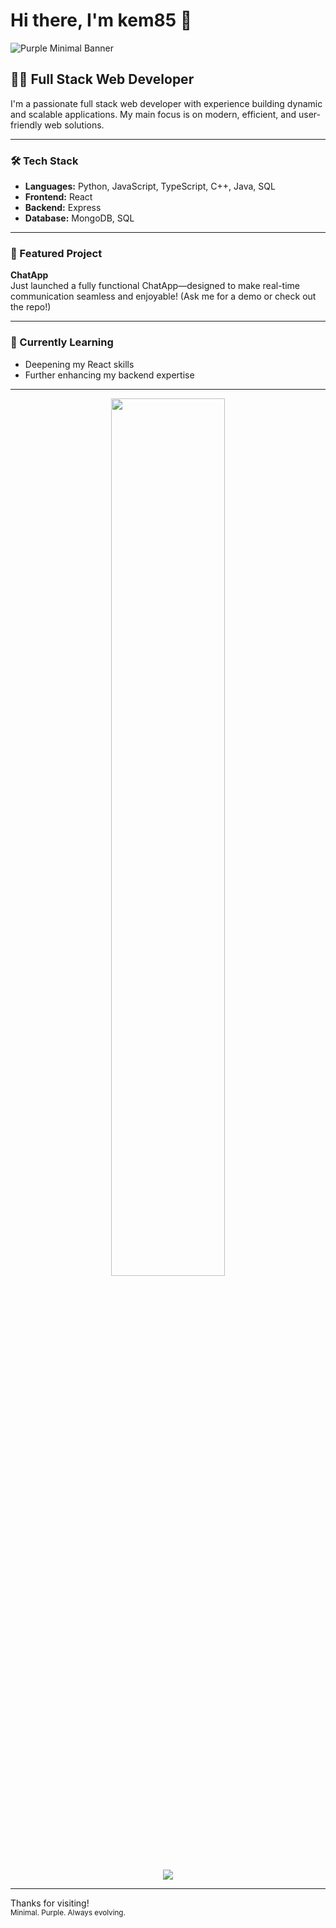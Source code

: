# Hi there, I'm kem85 👋

![Purple Minimal Banner](https://capsule-render.vercel.app/api?type=waving&color=8e44ad&height=180&section=header&text=kem85&fontSize=50&fontColor=ffffff)

## 👨‍💻 Full Stack Web Developer

I'm a passionate full stack web developer with experience building dynamic and scalable applications. My main focus is on modern, efficient, and user-friendly web solutions.

---

### 🛠️ Tech Stack

- **Languages:** Python, JavaScript, TypeScript, C++, Java, SQL
- **Frontend:** React
- **Backend:** Express
- **Database:** MongoDB, SQL

---

### 🚀 Featured Project

**ChatApp**  
Just launched a fully functional ChatApp—designed to make real-time communication seamless and enjoyable! (Ask me for a demo or check out the repo!)

---

### 🌱 Currently Learning

- Deepening my React skills
- Further enhancing my backend expertise

---

<!-- Purple minimal divider -->
<p align="center">
  <img src="https://user-images.githubusercontent.com/kem85/purple-divider.png" width="60%" />
</p>

<!-- GitHub Stats (Optional) -->
<p align="center">
  <img src="https://github-readme-stats.vercel.app/api?username=kem85&show_icons=true&theme=purple&hide_title=true" />
</p>

---

Thanks for visiting!  
<sub>Minimal. Purple. Always evolving.</sub>
